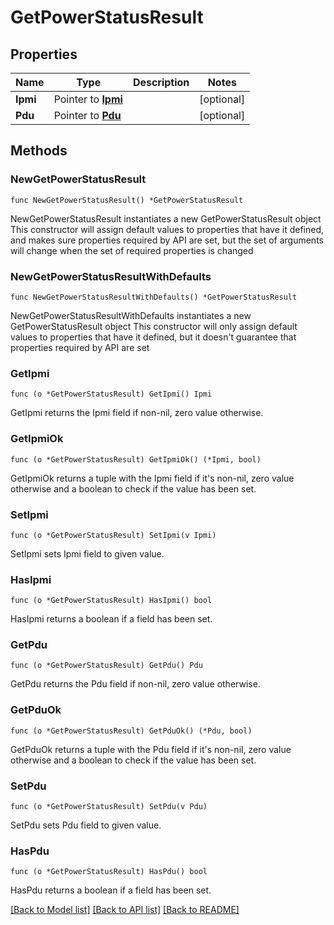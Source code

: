 # GetPowerStatusResult

## Properties

Name | Type | Description | Notes
------------ | ------------- | ------------- | -------------
**Ipmi** | Pointer to [**Ipmi**](Ipmi.md) |  | [optional] 
**Pdu** | Pointer to [**Pdu**](Pdu.md) |  | [optional] 

## Methods

### NewGetPowerStatusResult

`func NewGetPowerStatusResult() *GetPowerStatusResult`

NewGetPowerStatusResult instantiates a new GetPowerStatusResult object
This constructor will assign default values to properties that have it defined,
and makes sure properties required by API are set, but the set of arguments
will change when the set of required properties is changed

### NewGetPowerStatusResultWithDefaults

`func NewGetPowerStatusResultWithDefaults() *GetPowerStatusResult`

NewGetPowerStatusResultWithDefaults instantiates a new GetPowerStatusResult object
This constructor will only assign default values to properties that have it defined,
but it doesn't guarantee that properties required by API are set

### GetIpmi

`func (o *GetPowerStatusResult) GetIpmi() Ipmi`

GetIpmi returns the Ipmi field if non-nil, zero value otherwise.

### GetIpmiOk

`func (o *GetPowerStatusResult) GetIpmiOk() (*Ipmi, bool)`

GetIpmiOk returns a tuple with the Ipmi field if it's non-nil, zero value otherwise
and a boolean to check if the value has been set.

### SetIpmi

`func (o *GetPowerStatusResult) SetIpmi(v Ipmi)`

SetIpmi sets Ipmi field to given value.

### HasIpmi

`func (o *GetPowerStatusResult) HasIpmi() bool`

HasIpmi returns a boolean if a field has been set.

### GetPdu

`func (o *GetPowerStatusResult) GetPdu() Pdu`

GetPdu returns the Pdu field if non-nil, zero value otherwise.

### GetPduOk

`func (o *GetPowerStatusResult) GetPduOk() (*Pdu, bool)`

GetPduOk returns a tuple with the Pdu field if it's non-nil, zero value otherwise
and a boolean to check if the value has been set.

### SetPdu

`func (o *GetPowerStatusResult) SetPdu(v Pdu)`

SetPdu sets Pdu field to given value.

### HasPdu

`func (o *GetPowerStatusResult) HasPdu() bool`

HasPdu returns a boolean if a field has been set.


[[Back to Model list]](../README.md#documentation-for-models) [[Back to API list]](../README.md#documentation-for-api-endpoints) [[Back to README]](../README.md)


